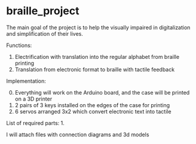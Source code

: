 # braille_project
The main goal of the project is to help the visually impaired in digitalization and simplification of their lives.

Functions: 
  1. Electrification with translation into the regular alphabet from braille printing
  2. Translation from electronic format to braille with tactile feedback
 
Implementation: 

  0. Everything will work on the Arduino board, and the case will be printed on a 3D printer
  1. 2 pairs of 3 keys installed on the edges of the case for printing
  2. 6 servos arranged 3x2 which convert electronic text into tactile
  
  
List of required parts:
  1. 
 
I will attach files with connection diagrams and 3d models
